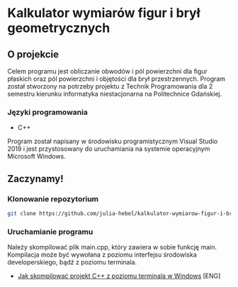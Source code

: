 
# Kalkulator wymiarów figur i brył geometrycznych

## O projekcie

Celem programu jest obliczanie obwodów i pól powierzchni dla figur płaskich oraz pól 
powierzchni i objętości dla brył przestrzennych.
Program został stworzony na potrzeby projektu z Technik Programowania dla 2 semestru 
kierunku informatyka niestacjonarna na Politechnice Gdańskiej.

### Języki programowania

* C++

Program został napisany w środowisku programistycznym Visual Studio 2019 i jest przystosowany
do uruchamiania na systemie operacyjnym Microsoft Windows.

## Zaczynamy!

### Klonowanie repozytorium

```sh
git clone https://github.com/julia-hebel/kalkulator-wymiarow-figur-i-bryl-geometrycznych.git
```

### Uruchamianie programu

Należy skompilować plik main.cpp, który zawiera w sobie funkcję main. Kompilacja może być
wywołana z poziomu interfejsu środowiska developerskiego, bądź z poziomu terminala.

* [Jak skompilować projekt C++ z poziomu terminala w Windows](https://stackoverflow.com/questions/11365850/run-c-in-command-prompt-windows) [ENG]


